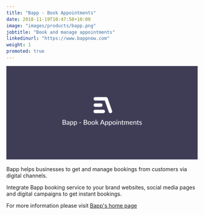 ```yaml
---
title: "Bapp - Book Appointments"
date: 2018-11-19T10:47:58+10:00
image: "images/products/bapp.png"
jobtitle: "Book and manage appointments"
linkedinurl: "https://www.bappnow.com"
weight: 1
promoted: true
---
```


![Bapp](images/products/bapp-banner.png)

Bapp helps businesses to get and manage bookings from customers via digital channels.

Integrate Bapp booking service to your brand websites, social media pages and digital campaigns to get instant bookings.

For more information please visit [Bapp's home page](https://www.bappnow.com)
